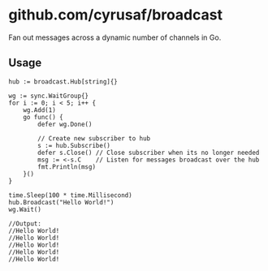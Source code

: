 # github.com/cyrusaf/broadcast

Fan out messages across a dynamic number of channels in Go.

## Usage

```golang
hub := broadcast.Hub[string]{}

wg := sync.WaitGroup{}
for i := 0; i < 5; i++ {
    wg.Add(1)
    go func() {
        defer wg.Done()

        // Create new subscriber to hub
        s := hub.Subscribe()
        defer s.Close() // Close subscriber when its no longer needed
        msg := <-s.C    // Listen for messages broadcast over the hub
        fmt.Println(msg)
    }()
}

time.Sleep(100 * time.Millisecond)
hub.Broadcast("Hello World!")
wg.Wait()

//Output:
//Hello World!
//Hello World!
//Hello World!
//Hello World!
//Hello World!
```

